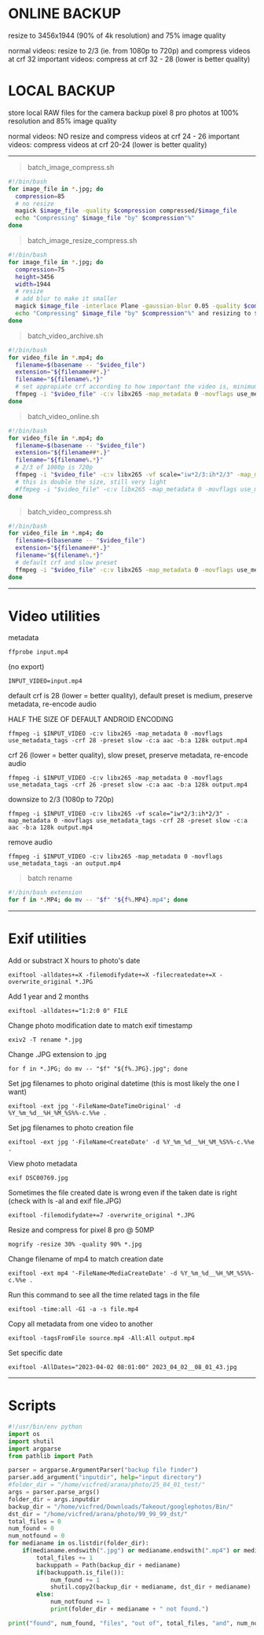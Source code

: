 # ONLINE BACKUP

resize to 3456x1944 (90% of 4k resolution) and 75% image quality

normal videos: resize to 2/3 (ie. from 1080p to 720p) and compress videos at crf 32
important videos: compress at crf 32 - 28 (lower is better quality)

# LOCAL BACKUP

store local RAW files for the camera
backup pixel 8 pro photos at 100% resolution and 85% image quality

normal videos: NO resize and compress videos at crf 24 - 26
important videos: compress videos at crf 20-24 (lower is better quality)
___

> batch\_image\_compress.sh

```bash
#!/bin/bash
for image_file in *.jpg; do
  compression=85
  # no resize
  magick $image_file -quality $compression compressed/$image_file
  echo "Compressing" $image_file "by" $compression"%"
done
```

> batch\_image\_resize\_compress.sh

```bash
#!/bin/bash
for image_file in *.jpg; do
  compression=75
  height=3456
  width=1944
  # resize
  # add blur to make it smaller
  magick $image_file -interlace Plane -gaussian-blur 0.05 -quality $compression -resize ${height}x${width}\> compressed/$image_file
  echo "Compressing" $image_file "by" $compression"%" and resizing to ${height}x${width}
done
```
> batch_video_archive.sh
```bash
#!/bin/bash
for video_file in *.mp4; do
  filename=$(basename -- "$video_file")
  extension="${filename##*.}"
  filename="${filename%.*}"
  # set appropiate crf according to how important the video is, minimum 20, lower is higher quality
  ffmpeg -i "$video_file" -c:v libx265 -map_metadata 0 -movflags use_metadata_tags -crf 24 -preset slow -c:a aac -b:a 128k compressed/"$filename".mp4
done
```
>  batch_video_online.sh
```bash
#!/bin/bash
for video_file in *.mp4; do
  filename=$(basename -- "$video_file")
  extension="${filename##*.}"
  filename="${filename%.*}"
  # 2/3 of 1080p is 720p
  ffmpeg -i "$video_file" -c:v libx265 -vf scale="iw*2/3:ih*2/3" -map_metadata 0 -movflags use_metadata_tags -crf 32 -preset slow -c:a aac -b:a 96k compressed/"$filename".mp4
  # this is double the size, still very light
  #ffmpeg -i "$video_file" -c:v libx265 -map_metadata 0 -movflags use_metadata_tags -crf 32 -preset slow -c:a aac -b:a 128k compressed/"$filename".mp4
done
```
>  batch_video_compress.sh
```bash
#!/bin/bash
for video_file in *.mp4; do
  filename=$(basename -- "$video_file")
  extension="${filename##*.}"
  filename="${filename%.*}"
  # default crf and slow preset
  ffmpeg -i "$video_file" -c:v libx265 -map_metadata 0 -movflags use_metadata_tags -crf 28 -preset slow -c:a aac -b:a 128k compressed/"$filename".mp4
done
```
___

# Video utilities
metadata
```
ffprobe input.mp4
```

(no export)
```
INPUT_VIDEO=input.mp4
```

default crf is 28 (lower = better quality), default preset is medium, preserve metadata, re-encode audio

HALF THE SIZE OF DEFAULT ANDROID ENCODING
```
ffmpeg -i $INPUT_VIDEO -c:v libx265 -map_metadata 0 -movflags use_metadata_tags -crf 28 -preset slow -c:a aac -b:a 128k output.mp4
```

crf 26 (lower = better quality), slow preset, preserve metadata, re-encode audio
```
ffmpeg -i $INPUT_VIDEO -c:v libx265 -map_metadata 0 -movflags use_metadata_tags -crf 26 -preset slow -c:a aac -b:a 128k output.mp4
```

downsize to 2/3 (1080p to 720p)
```
ffmpeg -i $INPUT_VIDEO -c:v libx265 -vf scale="iw*2/3:ih*2/3" -map_metadata 0 -movflags use_metadata_tags -crf 28 -preset slow -c:a aac -b:a 128k output.mp4
```

remove audio
```
ffmpeg -i $INPUT_VIDEO -c:v libx265 -map_metadata 0 -movflags use_metadata_tags -an output.mp4
```

> batch rename
```bash
#!/bin/bash extension
for f in *.MP4; do mv -- "$f" "${f%.MP4}.mp4"; done
```
___

# Exif utilities
Add or substract X hours to photo's date
```
exiftool -alldates+=X -filemodifydate+=X -filecreatedate+=X -overwrite_original *.JPG
```

Add 1 year and 2 months
```
exiftool -alldates+="1:2:0 0" FILE
```

Change photo modification date to match exif timestamp
```
exiv2 -T rename *.jpg
```

Change .JPG extension to .jpg
```
for f in *.JPG; do mv -- "$f" "${f%.JPG}.jpg"; done
```

Set jpg filenames to photo original datetime (this is most likely the one I want)
```
exiftool -ext jpg '-FileName<DateTimeOriginal' -d %Y_%m_%d__%H_%M_%S%%-c.%%e .
```

Set jpg filenames to photo creation file
```
exiftool -ext jpg '-FileName<CreateDate' -d %Y_%m_%d__%H_%M_%S%%-c.%%e .
```

View photo metadata
```
exif DSC00769.jpg
```

Sometimes the file created date is wrong even if the taken date is right (check with ls -al and exif file.JPG)
```
exiftool -filemodifydate+=7 -overwrite_original *.JPG
```

Resize and compress for pixel 8 pro @ 50MP
```
mogrify -resize 30% -quality 90% *.jpg
```

Change filename of mp4 to match creation date
```
exiftool -ext mp4 '-FileName<MediaCreateDate' -d %Y_%m_%d__%H_%M_%S%%-c.%%e .
```

Run this command to see all the time related tags in the file
```
exiftool -time:all -G1 -a -s file.mp4
```

Copy all metadata from one video to another
```
exiftool -tagsFromFile source.mp4 -All:All output.mp4
```

Set specific date
```
exiftool -AllDates="2023-04-02 08:01:00" 2023_04_02__08_01_43.jpg
```
___

# Scripts
```python
#!/usr/bin/env python
import os
import shutil
import argparse
from pathlib import Path

parser = argparse.ArgumentParser("backup file finder")
parser.add_argument("inputdir", help="input directory")
#folder_dir = "/home/vicfred/arana/photo/25_04_01_test/"
args = parser.parse_args()
folder_dir = args.inputdir
backup_dir = "/home/vicfred/Downloads/Takeout/googlephotos/Bin/"
dst_dir = "/home/vicfred/arana/photo/99_99_99_dst/"
total_files = 0
num_found = 0
num_notfound = 0
for medianame in os.listdir(folder_dir):
    if(medianame.endswith(".jpg") or medianame.endswith(".mp4") or medianame.endswith(".JPG") or medianame.endswith(".MP4")):
        total_files += 1
        backuppath = Path(backup_dir + medianame)
        if(backuppath.is_file()):
            num_found += 1
            shutil.copy2(backup_dir + medianame, dst_dir + medianame)
        else:
            num_notfound += 1
            print(folder_dir + medianame + " not found.")

print("found", num_found, "files", "out of", total_files, "and", num_notfound, "not found.")
```